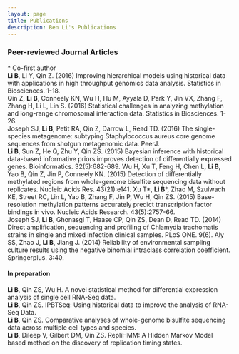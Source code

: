 ```yaml
---
layout: page
title: Publications
description: Ben Li's Publications
---
```

<!--
<div class="navbar">
    <div class="navbar-inner">
        <ul class="nav">
            <li><a href="#book">book</a></li>
            <li><a href="#articles">articles</a></li>
            <li><a href="#editorials">editorials</a></li>
            <li><a href="#letters">letters</a></li>
            <li><a href="#chapters">chapters</a></li>
            <li><a href="#techreports">tech reports</a></li>
            <li><a href="#thesis">dissertation</a></li>
        </ul>
    </div>
</div>
-->




### <a name="articles"></a>Peer-reviewed Journal Articles

\* Co-first author  
**Li B**, Li Y, Qin Z. (2016) Improving hierarchical models using historical data with applications in high throughput genomics data analysis. Statistics in Biosciences. 1-18.  
Qin Z, **Li B**, Conneely KN, Wu H, Hu M, Ayyala D, Park Y, Jin VX, Zhang F, Zhang H, Li L, Lin S. (2016) Statistical challenges in analyzing methylation and long-range chromosomal interaction data. Statistics in Biosciences. 1-26.  
Joseph SJ, **Li B**, Petit RA, Qin Z, Darrow L, Read TD. (2016) The single-species metagenome: subtyping Staphylococcus aureus core genome sequences from shotgun metagenomic data. PeerJ.  
**Li B**, Sun Z, He Q, Zhu Y, Qin ZS. (2015) Bayesian inference with historical data-based informative priors improves detection of differentially expressed genes. Bioinformatics. 32(5):682-689.
Wu H, Xu T, Feng H, Chen L, **Li B**, Yao B, Qin Z, Jin P, Conneely KN. (2015) Detection of differentially methylated regions from whole-genome bisulfite sequencing data without replicates. Nucleic Acids Res. 43(21):e141.
Xu T\*, **Li B**\*, Zhao M, Szulwach KE, Street RC, Lin L, Yao B, Zhang F, Jin P, Wu H, Qin ZS. (2015) Base-resolution methylation patterns accurately predict transcription factor bindings in vivo. Nucleic Acids Research. 43(5):2757-66.  
Joseph SJ, **Li B**, Ghonasgi T, Haase CP, Qin ZS, Dean D, Read TD. (2014) Direct amplification, sequencing and profiling of Chlamydia trachomatis strains in single and mixed infection clinical samples. PLoS ONE. 9(6).
Aly SS, Zhao J, **Li B**, Jiang J. (2014) Reliability of environmental sampling culture results using the negative binomial intraclass correlation coefficient. Springerplus. 3:40.  



#### In preparation

**Li B**, Qin ZS, Wu H. A novel statistical method for differential expression analysis of single cell RNA-Seq data.  
**Li B**, Qin ZS. IPBTSeq: Using historical data to improve the analysis of RNA-Seq Data.  
**Li B**, Qin ZS. Comparative analyses of whole-genome bisulfite sequencing data across multiple cell types and species.  
**Li B**, Dileep V, Gilbert DM, Qin ZS. RepliHMM: A Hidden Markov Model based method on the discovery of replication timing states.  


